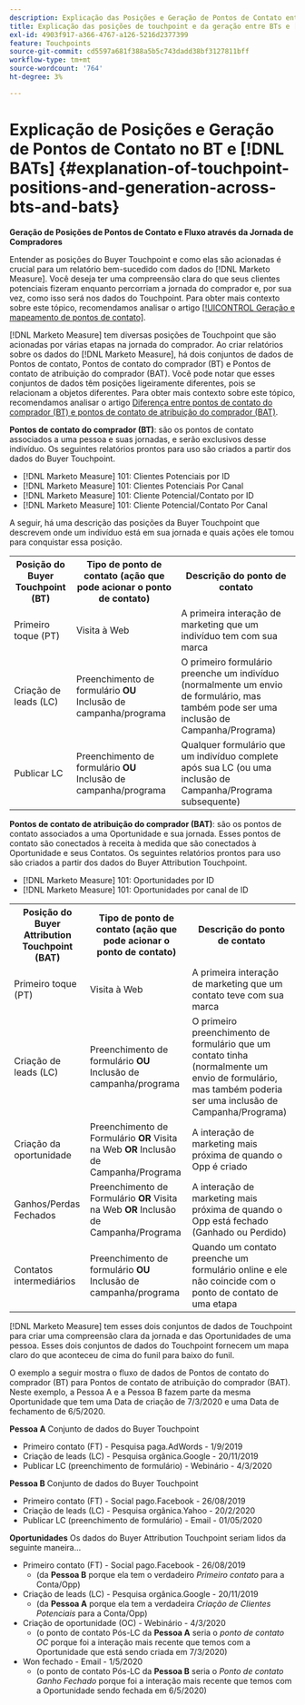 ```yaml
---
description: Explicação das Posições e Geração de Pontos de Contato entre BT e BAT - [!DNL Marketo Measure]
title: Explicação das posições de touchpoint e da geração entre BTs e [!DNL BATs]
exl-id: 4903f917-a366-4767-a126-5216d2377399
feature: Touchpoints
source-git-commit: cd5597a681f388a5b5c743dadd38bf3127811bff
workflow-type: tm+mt
source-wordcount: '764'
ht-degree: 3%

---
```


# Explicação de Posições e Geração de Pontos de Contato no BT e [!DNL BATs] {#explanation-of-touchpoint-positions-and-generation-across-bts-and-bats}

**Geração de Posições de Pontos de Contato e Fluxo através da Jornada de Compradores**

Entender as posições do Buyer Touchpoint e como elas são acionadas é crucial para um relatório bem-sucedido com dados do [!DNL Marketo Measure]. Você deseja ter uma compreensão clara do que seus clientes potenciais fizeram enquanto percorriam a jornada do comprador e, por sua vez, como isso será nos dados do Touchpoint. Para obter mais contexto sobre este tópico, recomendamos analisar o artigo [[!UICONTROL Geração e mapeamento de pontos de contato]](/help/configuration-and-setup/getting-started-with-marketo-measure/touchpoint-generation-and-mapping.md).

[!DNL Marketo Measure] tem diversas posições de Touchpoint que são acionadas por várias etapas na jornada do comprador. Ao criar relatórios sobre os dados do [!DNL Marketo Measure], há dois conjuntos de dados de Pontos de contato, Pontos de contato do comprador (BT) e Pontos de contato de atribuição do comprador (BAT). Você pode notar que esses conjuntos de dados têm posições ligeiramente diferentes, pois se relacionam a objetos diferentes. Para obter mais contexto sobre este tópico, recomendamos analisar o artigo [Diferença entre pontos de contato do comprador (BT) e pontos de contato de atribuição do comprador (BAT)](/help/configuration-and-setup/getting-started-with-marketo-measure/difference-between-buyer-touchpoints-and-buyer-attribution-touchpoints.md).

**Pontos de contato do comprador (BT)**: são os pontos de contato associados a uma pessoa e suas jornadas, e serão exclusivos desse indivíduo. Os seguintes relatórios prontos para uso são criados a partir dos dados do Buyer Touchpoint.

* [!DNL Marketo Measure] 101: Clientes Potenciais por ID
* [!DNL Marketo Measure] 101: Clientes Potenciais Por Canal
* [!DNL Marketo Measure] 101: Cliente Potencial/Contato por ID
* [!DNL Marketo Measure] 101: Cliente Potencial/Contato Por Canal

A seguir, há uma descrição das posições da Buyer Touchpoint que descrevem onde um indivíduo está em sua jornada e quais ações ele tomou para conquistar essa posição.

<table> 
 <tbody>
  <tr>
   <th>Posição do Buyer Touchpoint (BT)</th> 
   <th>Tipo de ponto de contato (ação que pode acionar o ponto de contato)</th> 
   <th>Descrição do ponto de contato</th> 
  </tr>
  <tr>
   <td>Primeiro toque (PT)</td> 
   <td>Visita à Web</td> 
   <td>A primeira interação de marketing que um indivíduo tem com sua marca</td> 
  </tr>
  <tr>
   <td>Criação de leads (LC)</td> 
   <td>Preenchimento de formulário <strong>OU</strong> Inclusão de campanha/programa</td> 
   <td>O primeiro formulário preenche um indivíduo (normalmente um envio de formulário, mas também pode ser uma inclusão de Campanha/Programa)</td> 
  </tr>
  <tr>
   <td>Publicar LC</td> 
   <td>Preenchimento de formulário <strong>OU</strong> Inclusão de campanha/programa</td> 
   <td>Qualquer formulário que um indivíduo complete após sua LC (ou uma inclusão de Campanha/Programa subsequente)</td> 
  </tr>
 </tbody>
</table>

**Pontos de contato de atribuição do comprador (BAT)**: são os pontos de contato associados a uma Oportunidade e sua jornada. Esses pontos de contato são conectados à receita à medida que são conectados à Oportunidade e seus Contatos. Os seguintes relatórios prontos para uso são criados a partir dos dados do Buyer Attribution Touchpoint.

* [!DNL Marketo Measure] 101: Oportunidades por ID
* [!DNL Marketo Measure] 101: Oportunidades por canal de ID

<table> 
 <tbody>
  <tr>
   <th>Posição do Buyer Attribution Touchpoint (BAT)</th> 
   <th>Tipo de ponto de contato (ação que pode acionar o ponto de contato)</th> 
   <th>Descrição do ponto de contato</th> 
  </tr>
  <tr>
   <td>Primeiro toque (PT)</td> 
   <td>Visita à Web</td> 
   <td>A primeira interação de marketing que um contato teve com sua marca</td> 
  </tr>
  <tr>
   <td>Criação de leads (LC)</td> 
   <td>Preenchimento de formulário <strong>OU</strong> Inclusão de campanha/programa</td> 
   <td>O primeiro preenchimento de formulário que um contato tinha (normalmente um envio de formulário, mas também poderia ser uma inclusão de Campanha/Programa)</td> 
  </tr>
  <tr>
   <td>Criação da oportunidade</td> 
   <td>Preenchimento de Formulário <strong>OR</strong> Visita na Web <strong>OR</strong> Inclusão de Campanha/Programa</td> 
   <td>A interação de marketing mais próxima de quando o Opp é criado</td> 
  </tr> 
  <tr>
   <td>Ganhos/Perdas Fechados</td> 
   <td>Preenchimento de Formulário <strong>OR</strong> Visita na Web <strong>OR</strong> Inclusão de Campanha/Programa</td> 
   <td>A interação de marketing mais próxima de quando o Opp está fechado (Ganhado ou Perdido)</td> 
  </tr>
  <tr>
   <td>Contatos intermediários</td> 
   <td>Preenchimento de formulário <strong>OU</strong> Inclusão de campanha/programa</td> 
   <td>Quando um contato preenche um formulário online e ele não coincide com o ponto de contato de uma etapa</td> 
  </tr>
 </tbody>
</table>

[!DNL Marketo Measure] tem esses dois conjuntos de dados de Touchpoint para criar uma compreensão clara da jornada e das Oportunidades de uma pessoa. Esses dois conjuntos de dados do Touchpoint fornecem um mapa claro do que aconteceu de cima do funil para baixo do funil.

O exemplo a seguir mostra o fluxo de dados de Pontos de contato do comprador (BT) para Pontos de contato de atribuição do comprador (BAT). Neste exemplo, a Pessoa A e a Pessoa B fazem parte da mesma Oportunidade que tem uma Data de criação de 7/3/2020 e uma Data de fechamento de 6/5/2020.

**Pessoa A** Conjunto de dados do Buyer Touchpoint

* Primeiro contato (FT) - Pesquisa paga.AdWords - 1/9/2019
* Criação de leads (LC) - Pesquisa orgânica.Google - 20/11/2019
* Publicar LC (preenchimento de formulário) - Webinário - 4/3/2020

**Pessoa B** Conjunto de dados do Buyer Touchpoint

* Primeiro contato (FT) - Social pago.Facebook - 26/08/2019
* Criação de leads (LC) - Pesquisa orgânica.Yahoo - 20/2/2020
* Publicar LC (preenchimento de formulário) - Email - 01/05/2020

**Oportunidades** Os dados do Buyer Attribution Touchpoint seriam lidos da seguinte maneira...

* Primeiro contato (FT) - Social pago.Facebook - 26/08/2019
   * (da **Pessoa B** porque ela tem o verdadeiro _Primeiro contato_ para a Conta/Opp)
* Criação de leads (LC) - Pesquisa orgânica.Google - 20/11/2019
   * (da **Pessoa A** porque ela tem a verdadeira _Criação de Clientes Potenciais_ para a Conta/Opp)
* Criação de oportunidade (OC) - Webinário - 4/3/2020
   * (o ponto de contato Pós-LC da **Pessoa A** seria o _ponto de contato OC_ porque foi a interação mais recente que temos com a Oportunidade que está sendo criada em 7/3/2020)
* Won fechado - Email - 1/5/2020
   * (o ponto de contato Pós-LC da **Pessoa B** seria o _Ponto de contato Ganho Fechado_ porque foi a interação mais recente que temos com a Oportunidade sendo fechada em 6/5/2020)
